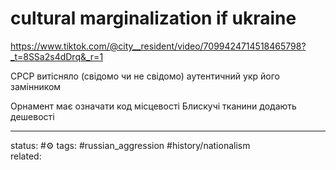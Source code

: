 # cultural marginalization if ukraine 
https://www.tiktok.com/@city__resident/video/7099424714518465798?_t=8SSa2s4dDrq&_r=1

СРСР витісняло (свідомо чи не свідомо) аутентичний укр його замінником

Орнамент має означати код місцевості
Блискучі тканини додають дешевості




---
status: #⚙️ 
tags: #russian_aggression #history/nationalism  
related: 